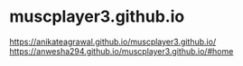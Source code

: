 # muscplayer3.github.io
https://anikateagrawal.github.io/muscplayer3.github.io/
https://anwesha294.github.io/muscplayer3.github.io/#home
